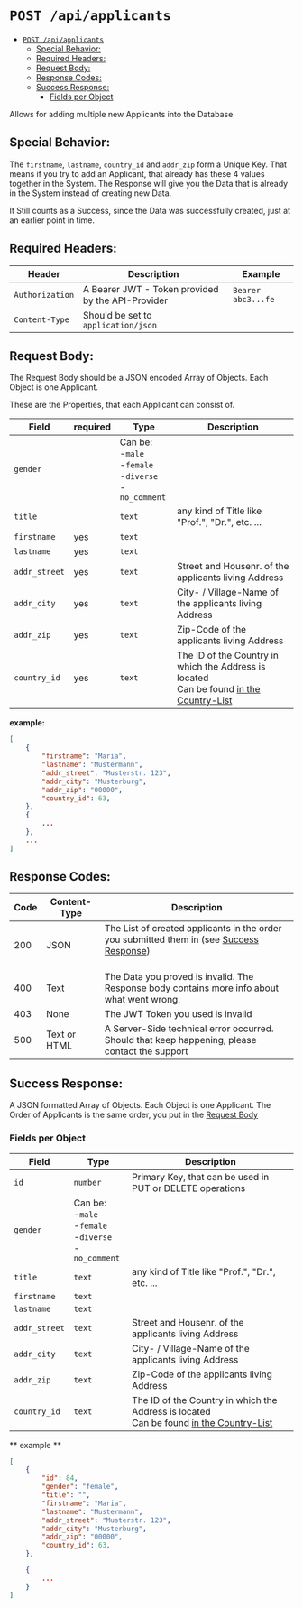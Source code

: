 # `POST /api/applicants`

<!--toc:start-->
- [`POST /api/applicants`](#post-apiapplicants)
  - [Special Behavior:](#special-behavior)
  - [Required Headers:](#required-headers)
  - [Request Body:](#request-body)
  - [Response Codes:](#response-codes)
  - [Success Response:](#success-response)
    - [Fields per Object](#fields-per-object)
<!--toc:end-->

Allows for adding multiple new Applicants into the Database

## Special Behavior:

The `firstname`, `lastname`, `country_id` and `addr_zip` form a Unique Key.
That means if you try to add an Applicant, that already has these 4 values together in the System.
The Response will give you the Data that is already in the System instead of creating new Data.

It Still counts as a Success, since the Data was successfully created, just at an earlier point in time.


## Required Headers:

| Header          | Description                                       | Example            |
|-----------------|---------------------------------------------------|--------------------|
| `Authorization` | A Bearer JWT - Token provided by the API-Provider | `Bearer abc3...fe` |
| `Content-Type`  | Should be set to `application/json`               |                    |

## Request Body:

The Request Body should be a JSON encoded Array of Objects.
Each Object is one Applicant.

These are the Properties, that each Applicant can consist of. 

| Field         | required | Type                                                            | Description                                                                                                     |
|---------------|----------|-----------------------------------------------------------------|-----------------------------------------------------------------------------------------------------------------|
| `gender`      |          | Can be: <br>-`male`<br>-`female`<br>-`diverse`<br>-`no_comment` |                                                                                                                 |
| `title`       |          | `text`                                                          | any kind of Title like "Prof.", "Dr.", etc. ...                                                                 |
| `firstname`   | yes      | `text`                                                          |                                                                                                                 |
| `lastname`    | yes      | `text`                                                          |                                                                                                                 |
| `addr_street` | yes      | `text`                                                          | Street and Housenr. of the applicants living Address                                                             |
| `addr_city`   | yes      | `text`                                                          | City- / Village-Name of the applicants living Address                                                            |
| `addr_zip`    | yes      | `text`                                                          | Zip-Code of the applicants living Address                                                                        |
| `country_id`  | yes      | `text`                                                          | The ID of the Country in which the Address is located <br> Can be found [in the Country-List](./country_list.md) |


**example:**
```json
[
    {
        "firstname": "Maria",
        "lastname": "Mustermann",
        "addr_street": "Musterstr. 123",
        "addr_city": "Musterburg",
        "addr_zip": "00000",
        "country_id": 63,
    },
    { 
        ... 
    },
    ...
] 
```

## Response Codes:

| Code | Content-Type | Description                                                                                                           |
|------|--------------|-----------------------------------------------------------------------------------------------------------------------|
| 200  | JSON         | The List of created applicants in the order you submitted them in (see [Success Response](#success-response))<br><br> |
| 400  | Text         | The Data you proved is invalid. The Response body contains more info about what went wrong.
| 403  | None         | The JWT Token you used is invalid                                                                                     |
| 500  | Text or HTML | A Server-Side technical error occurred. Should that keep happening, please contact the support                         |


## Success Response:

A JSON formatted Array of Objects. Each Object is one Applicant.
The Order of Applicants is the same order, you put in the [Request Body](#request-body)

### Fields per Object

| Field         | Type                                                            | Description                                                                                                     |
|---------------|-----------------------------------------------------------------|-----------------------------------------------------------------------------------------------------------------|
| `id`          | `number`                                                        | Primary Key, that can be used in PUT or DELETE operations                                                      |
| `gender`      | Can be: <br>-`male`<br>-`female`<br>-`diverse`<br>-`no_comment` |                                                                                                                 |
| `title`       | `text`                                                          | any kind of Title like "Prof.", "Dr.", etc. ...                                                                 |
| `firstname`   | `text`                                                          |                                                                                                                 |
| `lastname`    | `text`                                                          |                                                                                                                 |
| `addr_street` | `text`                                                          | Street and Housenr. of the applicants living Address                                                             |
| `addr_city`   | `text`                                                          | City- / Village-Name of the applicants living Address                                                            |
| `addr_zip`    | `text`                                                          | Zip-Code of the applicants living Address                                                                        |
| `country_id`  | `text`                                                          | The ID of the Country in which the Address is located <br> Can be found [in the Country-List](./country_list.md) |

** example **
```json
[
    {
        "id": 84,
        "gender": "female",
        "title": "",
        "firstname": "Maria",
        "lastname": "Mustermann",
        "addr_street": "Musterstr. 123",
        "addr_city": "Musterburg",
        "addr_zip": "00000",
        "country_id": 63,
    },

    {
        ...
    }
]
```
